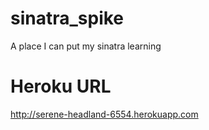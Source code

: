 sinatra_spike
=============

A place I can put my sinatra learning

Heroku URL
=============

http://serene-headland-6554.herokuapp.com

